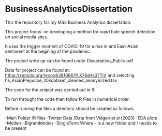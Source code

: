 # BusinessAnalyticsDissertation
This the repository for my MSc Business Analytics dissertation. 

This project focus' on developing a method for rapid hate speech detection on social media sites.

It uses the trigger moment of COVID-19 for a rise in anti East-Asian sentiment at the begining of the pandemic.

The project write up can be found under Dissertation_Public.pdf

Data for project can be found at: https://zenodo.org/record/3816667#.X76sHs37TIV  and selecting hs_AsianPrejudice_20kdataset_cleaned_anonymized.tsv

The code for the project was carried out in R.

To run throught the code then follow R files in numerical order.

Before running the files a directory should be created as follows:


-Main Folder
  /R files
    -Twitter Data 
   /Data from Vidgen et al (2020)
    -EDA plots 
    -Models
      -BigramModels
      -SingleTerm
Where - is a new folder and / needs to be present
